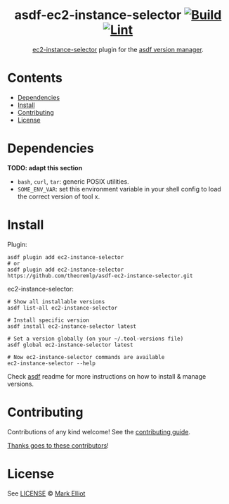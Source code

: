 <div align="center">

# asdf-ec2-instance-selector [![Build](https://github.com/theoremlp/asdf-ec2-instance-selector/actions/workflows/build.yml/badge.svg)](https://github.com/theoremlp/asdf-ec2-instance-selector/actions/workflows/build.yml) [![Lint](https://github.com/theoremlp/asdf-ec2-instance-selector/actions/workflows/lint.yml/badge.svg)](https://github.com/theoremlp/asdf-ec2-instance-selector/actions/workflows/lint.yml)


[ec2-instance-selector](https://github.com/aws/amazon-ec2-instance-selector) plugin for the [asdf version manager](https://asdf-vm.com).

</div>

# Contents

- [Dependencies](#dependencies)
- [Install](#install)
- [Contributing](#contributing)
- [License](#license)

# Dependencies

**TODO: adapt this section**

- `bash`, `curl`, `tar`: generic POSIX utilities.
- `SOME_ENV_VAR`: set this environment variable in your shell config to load the correct version of tool x.

# Install

Plugin:

```shell
asdf plugin add ec2-instance-selector
# or
asdf plugin add ec2-instance-selector https://github.com/theoremlp/asdf-ec2-instance-selector.git
```

ec2-instance-selector:

```shell
# Show all installable versions
asdf list-all ec2-instance-selector

# Install specific version
asdf install ec2-instance-selector latest

# Set a version globally (on your ~/.tool-versions file)
asdf global ec2-instance-selector latest

# Now ec2-instance-selector commands are available
ec2-instance-selector --help
```

Check [asdf](https://github.com/asdf-vm/asdf) readme for more instructions on how to
install & manage versions.

# Contributing

Contributions of any kind welcome! See the [contributing guide](contributing.md).

[Thanks goes to these contributors](https://github.com/theoremlp/asdf-ec2-instance-selector/graphs/contributors)!

# License

See [LICENSE](LICENSE) © [Mark Elliot](https://github.com/theoremlp/)
